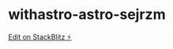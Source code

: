 # withastro-astro-sejrzm

[Edit on StackBlitz ⚡️](https://stackblitz.com/edit/withastro-astro-sejrzm)